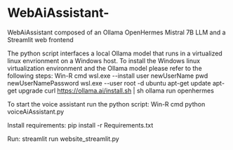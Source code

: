 # WebAiAssistant-
WebAiAssistant composed of an Ollama OpenHermes Mistral 7B LLM and a Streamlit web frontend

The python script interfaces a local Ollama model that runs in a virtualized linux envrionment on a Windows host.
To install the Windows linux virtualization environment and the Ollama model please refer to the following steps:
Win-R
cmd
wsl.exe --install
user newUserName pwd newUserNamePassword
wsl.exe --user root -d ubuntu
apt-get update
apt-get upgrade
curl https://ollama.ai/install.sh | sh
ollama run openhermes

To start the voice assistant run the python script:
Win-R
cmd
python voiceAiAssistant.py 

Install requirements:
pip install -r Requirements.txt

Run:
streamlit run website_streamlit.py
